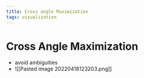 ```yaml
---
title: Cross angle Maximization
tags: visualization
---
```


# Cross Angle Maximization
- avoid ambiguities
- ![[Pasted image 20220418123203.png]]








